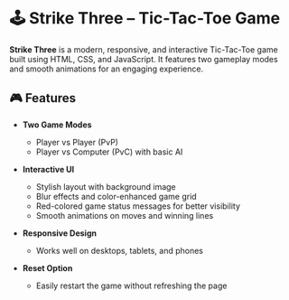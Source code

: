# 🕹️ Strike Three – Tic-Tac-Toe Game

**Strike Three** is a modern, responsive, and interactive Tic-Tac-Toe game built using HTML, CSS, and JavaScript. It features two gameplay modes and smooth animations for an engaging experience.

## 🎮 Features

- **Two Game Modes**
  - Player vs Player (PvP)
  - Player vs Computer (PvC) with basic AI

- **Interactive UI**
  - Stylish layout with background image 
  - Blur effects and color-enhanced game grid
  - Red-colored game status messages for better visibility
  - Smooth animations on moves and winning lines

- **Responsive Design**
  - Works well on desktops, tablets, and phones

- **Reset Option**
  - Easily restart the game without refreshing the page


